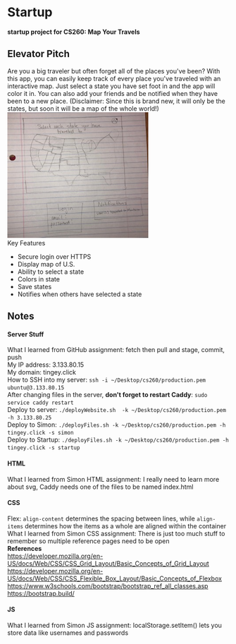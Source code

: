 # Startup
**startup project for CS260: Map Your Travels**


## Elevator Pitch
Are you a big traveler but often forget all of the places you've been? With this app, you can easily keep track of every place you've traveled with an interactive map. Just select a state you have set foot in and the app will color it in. You can also add your friends and be notified when they have been to a new place. (Disclaimer: Since this is brand new, it will only be the states, but soon it will be a map of the whole world!) \
![mySketch](startuppicsmall.jpg) \
Key Features
* Secure login over HTTPS
* Display map of U.S.
* Ability to select a state
* Colors in state
* Save states
* Notifies when others have selected a state


## Notes

#### Server Stuff
What I learned from GitHub assignment: fetch then pull and stage, commit, push \
My IP address: 3.133.80.15 \
My domain: tingey.click \
How to SSH into my server: `ssh -i ~/Desktop/cs260/production.pem ubuntu@3.133.80.15` \
After changing files in the server, **don't forget to restart Caddy**: `sudo service caddy restart` \
Deploy to server: `./deployWebsite.sh  -k ~/Desktop/cs260/production.pem -h 3.133.80.25` \
Deploy to Simon: `./deployFiles.sh -k ~/Desktop/cs260/production.pem -h tingey.click -s simon` \
Deploy to Startup: `./deployFiles.sh -k ~/Desktop/cs260/production.pem -h tingey.click -s startup`

#### HTML
What I learned from Simon HTML assignment: I really need to learn more about svg, Caddy needs one of the files to be named index.html

#### CSS
Flex: `align-content` determines the spacing between lines, while `align-items` determines how the items as a whole are aligned within the container \
What I learned from Simon CSS assignment: There is just too much stuff to remember so multiple reference pages need to be open \
**References** \
https://developer.mozilla.org/en-US/docs/Web/CSS/CSS_Grid_Layout/Basic_Concepts_of_Grid_Layout
https://developer.mozilla.org/en-US/docs/Web/CSS/CSS_Flexible_Box_Layout/Basic_Concepts_of_Flexbox
https://www.w3schools.com/bootstrap/bootstrap_ref_all_classes.asp
https://bootstrap.build/

#### JS
What I learned from Simon JS assignment: localStorage.setItem() lets you store data like usernames and passwords
